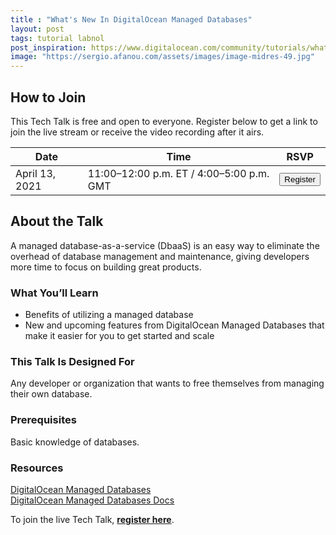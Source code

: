 ```yaml
---
title : "What's New In DigitalOcean Managed Databases"
layout: post
tags: tutorial labnol
post_inspiration: https://www.digitalocean.com/community/tutorials/what-s-new-in-digitalocean-managed-databases
image: "https://sergio.afanou.com/assets/images/image-midres-49.jpg"
---
```


<h2 id="how-to-join">How to Join</h2>

<p>This Tech Talk is free and open to everyone. Register below to get a link to join the live stream or receive the video recording after it airs.</p>

<table><thead>
<tr>
<th>Date</th>
<th>Time</th>
<th>RSVP</th>
</tr>
</thead><tbody>
<tr>
<td>April 13, 2021</td>
<td>11:00–12:00 p.m. ET / 4:00–5:00 p.m. GMT</td>
<td><button data-js="rsvp-button" data-form_id="1118" class="button blue-button large-button margin-top-medium hidden" data-toggle="dialog" data-target="#dialog_1118">  Register</button></td>
</tr>
</tbody></table>

<h2 id="about-the-talk">About the Talk</h2>

<p>A managed database-as-a-service (DbaaS) is an easy way to eliminate the overhead of database management and maintenance, giving developers more time to focus on building great products. </p>

<h3 id="what-you-39-ll-learn">What You&rsquo;ll Learn</h3>

<ul>
<li>Benefits of utilizing a managed database</li>
<li>New and upcoming features from DigitalOcean Managed Databases that make it easier for you to get started and scale</li>
</ul>

<h3 id="this-talk-is-designed-for">This Talk Is Designed For</h3>

<p>Any developer or organization that wants to free themselves from managing their own database.</p>

<h3 id="prerequisites">Prerequisites</h3>

<p>Basic knowledge of databases.</p>

<h3 id="resources">Resources</h3>

<p><a href="https://www.digitalocean.com/products/managed-databases/">DigitalOcean Managed Databases</a><br>
<a href="https://www.digitalocean.com/docs/databases/">DigitalOcean Managed Databases Docs</a></p>

<p><span class='note'>To join the live Tech Talk, <strong><a href="#how-to-join">register here</a></strong>.<br></span></p>
